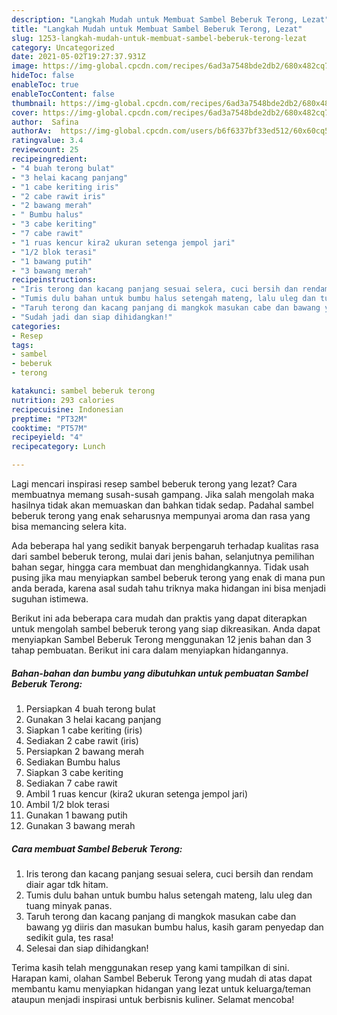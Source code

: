 ```yaml
---
description: "Langkah Mudah untuk Membuat Sambel Beberuk Terong, Lezat"
title: "Langkah Mudah untuk Membuat Sambel Beberuk Terong, Lezat"
slug: 1253-langkah-mudah-untuk-membuat-sambel-beberuk-terong-lezat
category: Uncategorized
date: 2021-05-02T19:27:37.931Z
image: https://img-global.cpcdn.com/recipes/6ad3a7548bde2db2/680x482cq70/sambel-beberuk-terong-foto-resep-utama.jpg
hideToc: false
enableToc: true
enableTocContent: false
thumbnail: https://img-global.cpcdn.com/recipes/6ad3a7548bde2db2/680x482cq70/sambel-beberuk-terong-foto-resep-utama.jpg
cover: https://img-global.cpcdn.com/recipes/6ad3a7548bde2db2/680x482cq70/sambel-beberuk-terong-foto-resep-utama.jpg
author:  Safina
authorAv:  https://img-global.cpcdn.com/users/b6f6337bf33ed512/60x60cq50/avatar.jpg
ratingvalue: 3.4
reviewcount: 25
recipeingredient:
- "4 buah terong bulat"
- "3 helai kacang panjang"
- "1 cabe keriting iris"
- "2 cabe rawit iris"
- "2 bawang merah"
- " Bumbu halus"
- "3 cabe keriting"
- "7 cabe rawit"
- "1 ruas kencur kira2 ukuran setenga jempol jari"
- "1/2 blok terasi"
- "1 bawang putih"
- "3 bawang merah"
recipeinstructions:
- "Iris terong dan kacang panjang sesuai selera, cuci bersih dan rendam diair agar tdk hitam."
- "Tumis dulu bahan untuk bumbu halus setengah mateng, lalu uleg dan tuang minyak panas."
- "Taruh terong dan kacang panjang di mangkok masukan cabe dan bawang yg diiris dan masukan bumbu halus, kasih garam penyedap dan sedikit gula, tes rasa!"
- "Sudah jadi dan siap dihidangkan!"
categories:
- Resep
tags:
- sambel
- beberuk
- terong

katakunci: sambel beberuk terong 
nutrition: 293 calories
recipecuisine: Indonesian
preptime: "PT32M"
cooktime: "PT57M"
recipeyield: "4"
recipecategory: Lunch

---
```



Lagi mencari inspirasi resep sambel beberuk terong yang lezat? Cara membuatnya memang susah-susah gampang. Jika salah mengolah maka hasilnya tidak akan memuaskan dan bahkan tidak sedap. Padahal sambel beberuk terong yang enak seharusnya mempunyai aroma dan rasa yang bisa memancing selera kita.


Ada beberapa hal yang sedikit banyak berpengaruh terhadap kualitas rasa dari sambel beberuk terong, mulai dari jenis bahan, selanjutnya pemilihan bahan segar, hingga cara membuat dan menghidangkannya. Tidak usah pusing jika mau menyiapkan sambel beberuk terong yang enak di mana pun anda berada, karena asal sudah tahu triknya maka hidangan ini bisa menjadi suguhan istimewa.




Berikut ini ada beberapa cara mudah dan praktis yang dapat diterapkan untuk mengolah sambel beberuk terong yang siap dikreasikan. Anda dapat menyiapkan Sambel Beberuk Terong menggunakan 12 jenis bahan dan 3 tahap pembuatan. Berikut ini cara dalam menyiapkan hidangannya.

<!--inarticleads1-->

##### Bahan-bahan dan bumbu yang dibutuhkan untuk pembuatan Sambel Beberuk Terong:

1. Persiapkan 4 buah terong bulat
1. Gunakan 3 helai kacang panjang
1. Siapkan 1 cabe keriting (iris)
1. Sediakan 2 cabe rawit (iris)
1. Persiapkan 2 bawang merah
1. Sediakan  Bumbu halus
1. Siapkan 3 cabe keriting
1. Sediakan 7 cabe rawit
1. Ambil 1 ruas kencur (kira2 ukuran setenga jempol jari)
1. Ambil 1/2 blok terasi
1. Gunakan 1 bawang putih
1. Gunakan 3 bawang merah




<!--inarticleads2-->

##### Cara membuat Sambel Beberuk Terong:

1. Iris terong dan kacang panjang sesuai selera, cuci bersih dan rendam diair agar tdk hitam.
1. Tumis dulu bahan untuk bumbu halus setengah mateng, lalu uleg dan tuang minyak panas.
1. Taruh terong dan kacang panjang di mangkok masukan cabe dan bawang yg diiris dan masukan bumbu halus, kasih garam penyedap dan sedikit gula, tes rasa!
1. Selesai dan siap dihidangkan!



Terima kasih telah menggunakan resep yang kami tampilkan di sini. Harapan kami, olahan Sambel Beberuk Terong yang mudah di atas dapat membantu kamu menyiapkan hidangan yang lezat untuk keluarga/teman ataupun menjadi inspirasi untuk berbisnis kuliner. Selamat mencoba!
